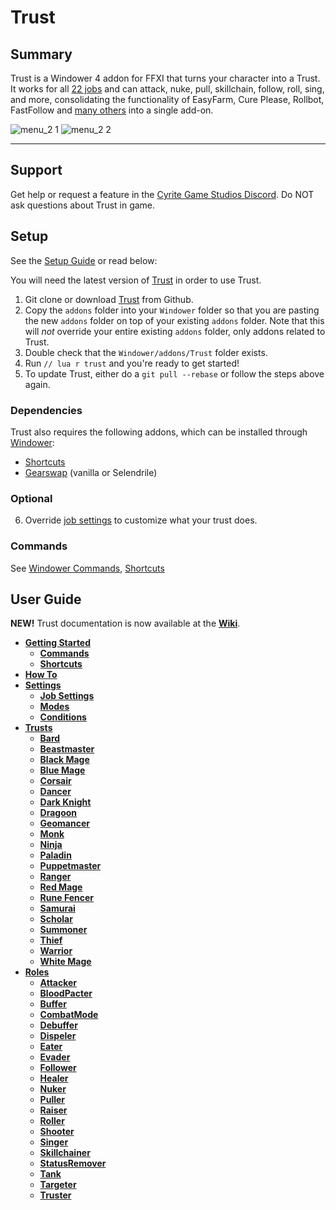 # Trust

## Summary

Trust is a Windower 4 addon for FFXI that turns your character into a Trust. It works for all [22 jobs](https://github.com/cyritegamestudios/trust/wiki/Trusts) and can attack, nuke, pull, skillchain, follow, roll, sing, and more, consolidating the functionality of EasyFarm, Cure Please, Rollbot, FastFollow and [many others](https://github.com/cyritegamestudios/trust/wiki#why-use-trust) into a single add-on.

![menu_2 1](https://github.com/cyritegamestudios/trust/assets/123847593/6d9fc536-f025-4378-b1a1-fa99dd0b2184)
![menu_2 2](https://github.com/cyritegamestudios/trust/assets/123847593/18c15caa-b88e-4534-80a6-64684916c065)



--------------------------------------------------------------------------------

## Support

Get help or request a feature in the [Cyrite Game Studios Discord](https://discord.gg/CfPxDy759J). Do NOT ask questions about Trust in game.

## Setup

See the [Setup Guide](https://github.com/cyritegamestudios/trust/wiki/Getting-Started#setup) or read below:

You will need the latest version of [Trust](https://github.com/cyritegamestudios/trust/releases) in order to use Trust.

1. Git clone or download [Trust]([https://github.com/cyritegamestudios/trust](https://github.com/cyritegamestudios/trust/releases)) from Github.
2. Copy the `addons` folder into your `Windower` folder so that you are pasting the new `addons` folder on top of your existing `addons` folder. Note that this will *not* override your entire existing `addons` folder, only addons related to Trust.
3. Double check that the `Windower/addons/Trust` folder exists.
4. Run `// lua r trust` and you're ready to get started!
5. To update Trust, either do a `git pull --rebase` or follow the steps above again.

### Dependencies

Trust also requires the following addons, which can be installed through [Windower](https://docs.windower.net/addons/):
* [Shortcuts](https://docs.windower.net/addons/shortcuts/)
* [Gearswap](https://docs.windower.net/addons/gearswap/) (vanilla or Selendrile)

### Optional

6. Override [job settings](https://github.com/cyritegamestudios/trust/wiki/Job-Settings) to customize what your trust does.

### Commands
See [Windower Commands](https://github.com/cyritegamestudios/trust/wiki/Commands), [Shortcuts](https://github.com/cyritegamestudios/trust/wiki/Shortcuts)

## User Guide

**NEW!** Trust documentation is now available at the [**Wiki**](https://github.com/cyritegamestudios/trust/wiki).

* [**Getting Started**](https://github.com/cyritegamestudios/trust/wiki/Getting-Started)
    * [**Commands**](https://github.com/cyritegamestudios/trust/wiki/Commands)
    * [**Shortcuts**](https://github.com/cyritegamestudios/trust/wiki/Shortcuts)
* [**How To**](https://github.com/cyritegamestudios/trust/wiki/How-To)
* [**Settings**](https://github.com/cyritegamestudios/trust/wiki/Settings)
    * [**Job Settings**](https://github.com/cyritegamestudios/trust/wiki/Job-Settings)
    * [**Modes**](https://github.com/cyritegamestudios/trust/wiki/Modes)
    * [**Conditions**](https://github.com/cyritegamestudios/trust/wiki/Conditions)
* [**Trusts**](https://github.com/cyritegamestudios/trust/wiki/Trusts)
    * [**Bard**](https://github.com/cyritegamestudios/trust/wiki/Bard)
    * [**Beastmaster**](https://github.com/cyritegamestudios/trust/wiki/Beastmaster)
    * [**Black Mage**](https://github.com/cyritegamestudios/trust/wiki/Black-Mage)
    * [**Blue Mage**](https://github.com/cyritegamestudios/trust/wiki/Blue-Mage)
    * [**Corsair**](https://github.com/cyritegamestudios/trust/wiki/Corsair)
    * [**Dancer**](https://github.com/cyritegamestudios/trust/wiki/Dancer)
    * [**Dark Knight**](https://github.com/cyritegamestudios/trust/wiki/Dark-Knight)
    * [**Dragoon**](https://github.com/cyritegamestudios/trust/wiki/Dragoon)
    * [**Geomancer**](https://github.com/cyritegamestudios/trust/wiki/Geomancer)
    * [**Monk**](https://github.com/cyritegamestudios/trust/wiki/Monk)
    * [**Ninja**](https://github.com/cyritegamestudios/trust/wiki/Ninja)
    * [**Paladin**](https://github.com/cyritegamestudios/trust/wiki/Paladin)
    * [**Puppetmaster**](https://github.com/cyritegamestudios/trust/wiki/Puppetmaster)
    * [**Ranger**](https://github.com/cyritegamestudios/trust/wiki/Ranger)
    * [**Red Mage**](https://github.com/cyritegamestudios/trust/wiki/Red-Mage)
    * [**Rune Fencer**](https://github.com/cyritegamestudios/trust/wiki/Rune-Fencer)
    * [**Samurai**](https://github.com/cyritegamestudios/trust/wiki/Samurai)
    * [**Scholar**](https://github.com/cyritegamestudios/trust/wiki/Scholar)
    * [**Summoner**](https://github.com/cyritegamestudios/trust/wiki/Summoner)
    * [**Thief**](https://github.com/cyritegamestudios/trust/wiki/Thief)
    * [**Warrior**](https://github.com/cyritegamestudios/trust/wiki/Warrior)
    * [**White Mage**](https://github.com/cyritegamestudios/trust/wiki/White-Mage)
* [**Roles**](https://github.com/cyritegamestudios/trust/wiki/Roles)
    * [**Attacker**](https://github.com/cyritegamestudios/trust/wiki/Attacker)
    * [**BloodPacter**](https://github.com/cyritegamestudios/trust/wiki/BloodPacter)
    * [**Buffer**](https://github.com/cyritegamestudios/trust/wiki/Buffer)
    * [**CombatMode**](https://github.com/cyritegamestudios/trust/wiki/CombatMode)
    * [**Debuffer**](https://github.com/cyritegamestudios/trust/wiki/Debuffer)
    * [**Dispeler**](https://github.com/cyritegamestudios/trust/wiki/Dispeler)
    * [**Eater**](https://github.com/cyritegamestudios/trust/wiki/Eater)
    * [**Evader**](https://github.com/cyritegamestudios/trust/wiki/Evader)
    * [**Follower**](https://github.com/cyritegamestudios/trust/wiki/Follower)
    * [**Healer**](https://github.com/cyritegamestudios/trust/wiki/Healer)
    * [**Nuker**](https://github.com/cyritegamestudios/trust/wiki/Nuker)
    * [**Puller**](https://github.com/cyritegamestudios/trust/wiki/Puller)
    * [**Raiser**](https://github.com/cyritegamestudios/trust/wiki/Raiser)
    * [**Roller**](https://github.com/cyritegamestudios/trust/wiki/Roller)
    * [**Shooter**](https://github.com/cyritegamestudios/trust/wiki/Shooter)
    * [**Singer**](https://github.com/cyritegamestudios/trust/wiki/Singer)
    * [**Skillchainer**](https://github.com/cyritegamestudios/trust/wiki/Skillchainer)
    * [**StatusRemover**](https://github.com/cyritegamestudios/trust/wiki/StatusRemover)
    * [**Tank**](https://github.com/cyritegamestudios/trust/wiki/Tank)
    * [**Targeter**](https://github.com/cyritegamestudios/trust/wiki/Targeter)
    * [**Truster**](https://github.com/cyritegamestudios/trust/wiki/Truster)



